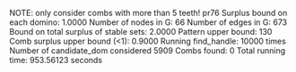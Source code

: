 NOTE: only consider combs with more than 5 teeth! 
pr76
Surplus bound on each domino: 1.0000 
Number of nodes in G: 66 
Number of edges in G: 673 
Bound on total surplus of stable sets: 2.0000 
Pattern upper bound: 130 
Comb surplus upper bound (<1): 0.9000 
Running find_handle: 10000 times 
Number of candidate_dom considered 5909 
Combs found: 0 
Total running time: 953.56123 seconds